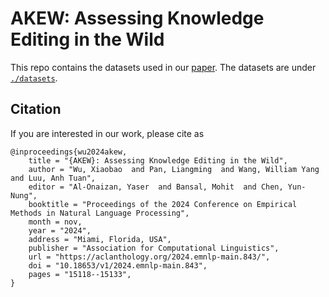 # AKEW: Assessing Knowledge Editing in the Wild

This repo contains the datasets used in our [paper](https://aclanthology.org/2024.emnlp-main.843.pdf).
The datasets are under [`./datasets`](https://github.com/BobXWu/AKEW/tree/master/datasets).

## Citation
If you are interested in our work, please cite as

    @inproceedings{wu2024akew,
        title = "{AKEW}: Assessing Knowledge Editing in the Wild",
        author = "Wu, Xiaobao  and Pan, Liangming  and Wang, William Yang  and Luu, Anh Tuan",
        editor = "Al-Onaizan, Yaser  and Bansal, Mohit  and Chen, Yun-Nung",
        booktitle = "Proceedings of the 2024 Conference on Empirical Methods in Natural Language Processing",
        month = nov,
        year = "2024",
        address = "Miami, Florida, USA",
        publisher = "Association for Computational Linguistics",
        url = "https://aclanthology.org/2024.emnlp-main.843/",
        doi = "10.18653/v1/2024.emnlp-main.843",
        pages = "15118--15133",
    }
